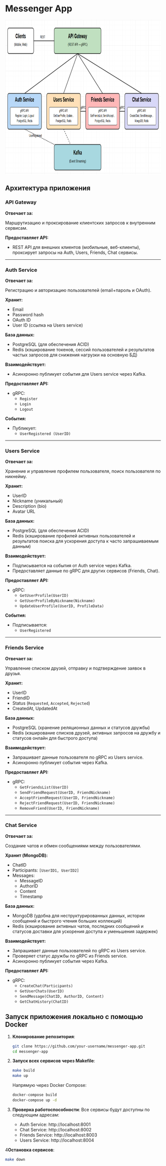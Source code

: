 # Messenger App

<img alt="img_1.png" height="500" src="img_1.png" width="1000"/>

## Архитектура приложения

### API Gateway

**Отвечает за:**

Маршрутизацию и проксирование клиентских запросов к внутренним сервисам.

**Предоставляет API:**

- REST API для внешних клиентов (мобильные, веб-клиенты), проксирует запросы на Auth, Users, Friends, Chat сервисы.

---

### Auth Service

**Отвечает за:**

Регистрацию и авторизацию пользователей (email+пароль и OAuth).

**Хранит:**
- Email
- Password hash
- OAuth ID
- User ID (ссылка на Users service)

**База данных:**
- PostgreSQL (для обеспечения ACID)
- Redis (кэширование токенов, сессий пользователей и результатов частых запросов для снижения нагрузки на основную БД)

**Взаимодействует:**
- Асинхронно публикует события для Users service через Kafka.

**Предоставляет API:**
- gRPC:
    - `Register`
    - `Login`
    - `Logout`

**События:**
- Публикует:
    - `UserRegistered (UserID)`

---

### Users Service

**Отвечает за:**

Хранение и управление профилем пользователя, поиск пользователя по никнейму.

**Хранит:**
- UserID
- Nickname (уникальный)
- Description (bio)
- Avatar URL

**База данных:**
- PostgreSQL (для обеспечения ACID)
- Redis (кэширование профилей активных пользователей и результатов поиска для ускорения доступа к часто запрашиваемым данным)

**Взаимодействует:**
- Подписывается на события от Auth service через Kafka.
- Предоставляет данные по gRPC для других сервисов (Friends, Chat).

**Предоставляет API:**
- gRPC:
    - `GetUserProfile(UserID)`
    - `GetUserProfileByNickname(Nickname)`
    - `UpdateUserProfile(UserID, ProfileData)`

**События:**
- Подписывается:
    - `UserRegistered`

---

### Friends Service

**Отвечает за:**

Управление списком друзей, отправку и подтверждение заявок в друзья.

**Хранит:**
- UserID
- FriendID
- Status (`Requested`, `Accepted`, `Rejected`)
- CreatedAt, UpdatedAt

**База данных:**
- PostgreSQL (хранение реляционных данных и статусов дружбы)
- Redis (кэширование списков друзей, активных запросов на дружбу и статусов онлайн для быстрого доступа)

**Взаимодействует:**
- Запрашивает данные пользователя по gRPC из Users service.
- Асинхронно публикует события через Kafka.

**Предоставляет API:**
- gRPC:
    - `GetFriendsList(UserID)`
    - `SendFriendRequest(UserID, FriendNickname)`
    - `AcceptFriendRequest(UserID, FriendNickname)`
    - `RejectFriendRequest(UserID, FriendNickname)`
    - `RemoveFriend(UserID, FriendNickname)`

---

### Chat Service

**Отвечает за:**

Создание чатов и обмен сообщениями между пользователями.

**Хранит (MongoDB):**
- ChatID
- Participants: `[UserID1, UserID2]`
- Messages:
    - MessageID
    - AuthorID
    - Content
    - Timestamp

**База данных:**
- MongoDB (удобна для неструктурированных данных, истории сообщений и быстрого чтения больших коллекций)
- Redis (кэширование активных чатов, последних сообщений и статусов доставки для ускорения доступа и уменьшения задержек)

**Взаимодействует:**
- Запрашивает данные пользователей по gRPC из Users service.
- Проверяет статус дружбы по gRPC из Friends service.
- Асинхронно публикует события через Kafka.

**Предоставляет API:**
- gRPC:
    - `CreateChat(Participants)`
    - `GetUserChats(UserID)`
    - `SendMessage(ChatID, AuthorID, Content)`
    - `GetChatHistory(ChatID)`

## Запуск приложения локально с помощью Docker

1. **Клонирование репозитория**:
   ```bash
   git clone https://github.com/your-username/messenger-app.git
   cd messenger-app
   ```

2. **Запуск всех сервисов через Makefile**:
   ```bash
   make build  
   make up     
   ```

   Напрямую через Docker Compose:
   ```bash
   docker-compose build
   docker-compose up -d
   ```

3. **Проверка работоспособности**:
   Все сервисы будут доступны по следующим адресам:
   - Auth Service: http://localhost:8001
   - Chat Service: http://localhost:8002
   - Friends Service: http://localhost:8003
   - Users Service: http://localhost:8004


4**Остановка сервисов**:
   ```bash
   make down       
   ```